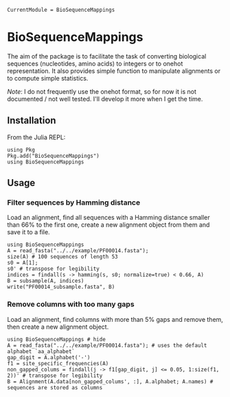 ```@meta
CurrentModule = BioSequenceMappings
```

# BioSequenceMappings

The aim of the package is to facilitate the task of converting biological sequences (nucleotides, amino acids) to integers or to onehot representation. 
It also provides simple function to manipulate alignments or to compute simple statistics. 

*Note*: I do not frequently use the onehot format, so for now it is not documented / not well tested. I'll develop it more when I get the time. 

## Installation

From the Julia REPL: 
```@repl 
using Pkg
Pkg.add("BioSequenceMappings")
using BioSequenceMappings
```


## Usage

### Filter sequences by Hamming distance

Load an alignment, find all sequences with a Hamming distance smaller than 66% to the first one, create a new alignment object from them and save it to a file. 

```@repl example_1
using BioSequenceMappings
A = read_fasta("../../example/PF00014.fasta");
size(A) # 100 sequences of length 53
s0 = A[1]; 
s0' # transpose for legibility
indices = findall(s -> hamming(s, s0; normalize=true) < 0.66, A)
B = subsample(A, indices)
write("PF00014_subsample.fasta", B)
```

### Remove columns with too many gaps

Load an alignment, find columns with more than 5% gaps and remove them, then create a new alignment object. 

```@repl example_2
using BioSequenceMappings # hide
A = read_fasta("../../example/PF00014.fasta"); # uses the default alphabet `aa_alphabet`
gap_digit = A.alphabet('-') 
f1 = site_specific_frequencies(A)
non_gapped_colums = findall(j -> f1[gap_digit, j] <= 0.05, 1:size(f1, 2))' # transpose for legibility
B = Alignment(A.data[non_gapped_colums', :], A.alphabet; A.names) # sequences are stored as columns
```
